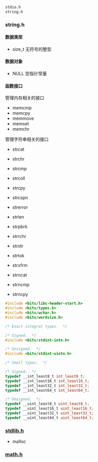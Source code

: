 






```txt
stdio.h
string.h
```




### string.h

#### 数据类型

* size_t 无符号的整型


#### 数据对象

* NULL 空指针常量


#### 函数接口

管理内存相关的接口

* memcmp
* memcpy
* memmove
* memset
* memchr

管理字符串相关的接口

* strcat
* strchr
* strcmp
* strcoll
* strcpy
* strcspn
* strerror
* strlen
* strpbrk
* strrchr
* strstr
* strtok
* strxfrm

* strncat
* strncmp
* strncpy



```c
#include <bits/libc-header-start.h>
#include <bits/types.h>
#include <bits/wchar.h>
#include <bits/wordsize.h>

/* Exact integral types.  */

/* Signed.  */
#include <bits/stdint-intn.h>

/* Unsigned.  */
#include <bits/stdint-uintn.h>
```


```c
/* Small types.  */

/* Signed.  */
typedef __int_least8_t int_least8_t;
typedef __int_least16_t int_least16_t;
typedef __int_least32_t int_least32_t;
typedef __int_least64_t int_least64_t;

/* Unsigned.  */
typedef __uint_least8_t uint_least8_t;
typedef __uint_least16_t uint_least16_t;
typedef __uint_least32_t uint_least32_t;
typedef __uint_least64_t uint_least64_t;
```

### [stdlib.h](./stdlib.md)

* malloc

### [math.h](./math.md)
